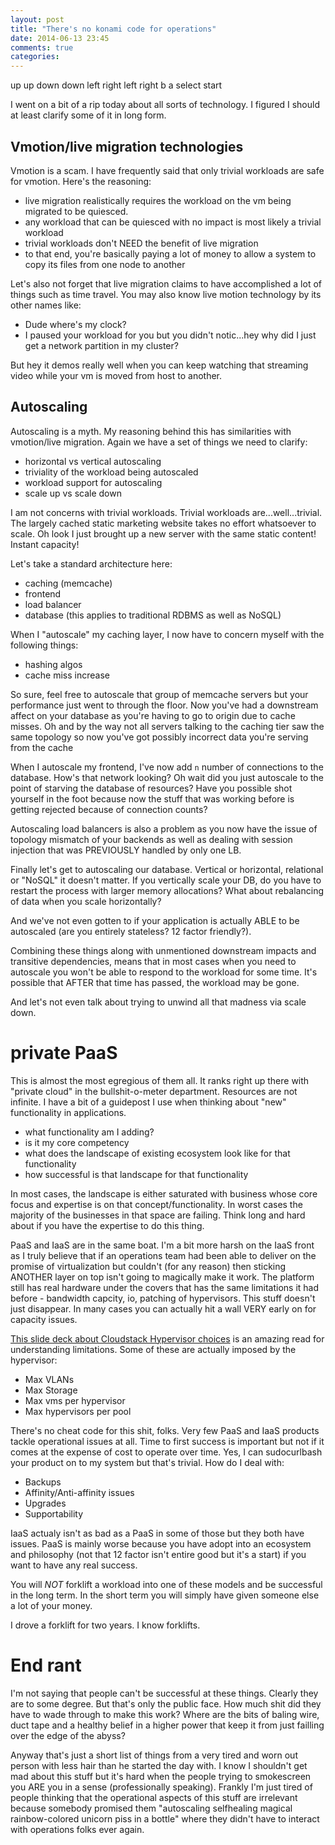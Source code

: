 ```yaml
---
layout: post
title: "There's no konami code for operations"
date: 2014-06-13 23:45
comments: true
categories: 
---
```


up up down down left right left right b a select start
<!-- more -->

I went on a bit of a rip today about all sorts of technology. I figured I should at least clarify some of it in long form.

## Vmotion/live migration technologies
Vmotion is a scam. I have frequently said that only trivial workloads are safe for vmotion. Here's the reasoning:

- live migration realistically requires the workload on the vm being migrated to be quiesced.
- any workload that can be quiesced with no impact is most likely a trivial workload
- trivial workloads don't NEED the benefit of live migration
- to that end, you're basically paying a lot of money to allow a system to copy its files from one node to another

Let's also not forget that live migration claims to have accomplished a lot of things such as time travel. You may also know live motion technology by its other names like:

- Dude where's my clock?
- I paused your workload for you but you didn't notic...hey why did I just get a network partition in my cluster?

But hey it demos really well when you can keep watching that streaming video while your vm is moved from host to another.

## Autoscaling
Autoscaling is a myth. My reasoning behind this has similarities with vmotion/live migration.
Again we have a set of things we need to clarify:

- horizontal vs vertical autoscaling
- triviality of the workload being autoscaled
- workload support for autoscaling
- scale up vs scale down

I am not concerns with trivial workloads. Trivial workloads are...well...trivial. The largely cached static marketing website takes no effort whatsoever to scale. Oh look I just brought up a new server with the same static content! Instant capacity!

Let's take a standard architecture here:

- caching (memcache)
- frontend 
- load balancer
- database (this applies to traditional RDBMS as well as NoSQL)

When I "autoscale" my caching layer, I now have to concern myself with the following things:

- hashing algos
- cache miss increase

So sure, feel free to autoscale that group of memcache servers but your performance just went to through the floor. Now you've had a downstream affect on your database as you're having to go to origin due to cache misses. Oh and by the way not all servers talking to the caching tier saw the same topology so now you've got possibly incorrect data you're serving from the cache

When I autoscale my frontend, I've now add `n` number of connections to the database. How's that network looking? Oh wait did you just autoscale to the point of starving the database of resources? Have you possible shot yourself in the foot because now the stuff that was working before is getting rejected because of connection counts?

Autoscaling load balancers is also a problem as you now have the issue of topology mismatch of your backends as well as dealing with session injection that was PREVIOUSLY handled by only one LB.

Finally let's get to autoscaling our database. Vertical or horizontal, relational or "NoSQL" it doesn't matter. If you vertically scale your DB, do you have to restart the process with larger memory allocations? What about rebalancing of data when you scale horizontally?

And we've not even gotten to if your application is actually ABLE to be autoscaled (are you entirely stateless? 12 factor friendly?).

Combining these things along with unmentioned downstream impacts and transitive dependencies, means that in most cases when you need to autoscale you won't be able to respond to the workload for some time. It's possible that AFTER that time has passed, the workload may be gone.

And let's not even talk about trying to unwind all that madness via scale down.

# private PaaS
This is almost the most egregious of them all. It ranks right up there with "private cloud" in the bullshit-o-meter department. Resources are not infinite.
I have a bit of a guidepost I use when thinking about "new" functionality in applications.

- what functionality am I adding?
- is it my core competency
- what does the landscape of existing ecosystem look like for that functionality
- how successful is that landscape for that functionality

In most cases, the landscape is either saturated with business whose core focus and expertise is on that concept/functionality. In worst cases the majority of the businesses in that space are failing. Think long and hard about if you have the expertise to do this thing.

PaaS and IaaS are in the same boat. I'm a bit more harsh on the IaaS front as I truly believe that if an operations team had been able to deliver on the promise of virtualization but couldn't (for any reason) then sticking ANOTHER layer on top isn't going to magically make it work. The platform still has real hardware under the covers that has the same limitations it had before - bandwidth capcity, io, patching of hypervisors. This stuff doesn't just disappear. In many cases you can actually hit a wall VERY early on for capacity issues. 

[This slide deck about Cloudstack Hypervisor choices](http://www.slideshare.net/TimMackey/hypervisor-31754727) is an amazing read for understanding limitations. Some of these are actually imposed by the hypervisor:

- Max VLANs
- Max Storage
- Max vms per hypervisor
- Max hypervisors per pool


There's no cheat code for this shit, folks. Very few PaaS and IaaS products tackle operational issues at all. Time to first success is important but not if it comes at the expense of cost to operate over time. Yes, I can sudocurlbash your product on to my system but that's trivial. How do I deal with:

- Backups
- Affinity/Anti-affinity issues
- Upgrades
- Supportability

IaaS actualy isn't as bad as a PaaS in some of those but they both have issues. PaaS is mainly worse because you have adopt into an ecosystem and philosophy (not that 12 factor isn't entire good but it's a start) if you want to have any real success.

You will *NOT* forklift a workload into one of these models and be successful in the long term. In the short term you will simply have given someone else a lot of your money.

I drove a forklift for two years. I know forklifts.

# End rant
I'm not saying that people can't be successful at these things. Clearly they are to some degree. But that's only the public face. How much shit did they have to wade through to make this work? Where are the bits of baling wire, duct tape and a healthy belief in a higher power that keep it from just failling over the edge of the abyss?

Anyway that's just a short list of things from a very tired and worn out person with less hair than he started the day with. I know I shouldn't get mad about this stuff but it's hard when the people trying to smokescreen you ARE you in a sense (professionally speaking). Frankly I'm just tired of people thinking that the operational aspects of this stuff are irrelevant because somebody promised them "autoscaling selfhealing magical rainbow-colored unicorn piss in a bottle" where they didn't have to interact with operations folks ever again. 
